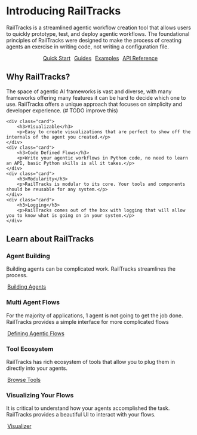 # Introducing RailTracks

RailTracks is a streamlined agentic workflow creation tool that allows users to quickly prototype, test, and 
deploy agentic workflows. The foundational principles of RailTracks were designed to make the process of
creating agents an exercise in writing code, not writing a configuration file.

<p style="text-align:center;">
  <a href="get_started" class="md-button" style="margin:3px">Quick Start</a>
  <a href="guides" class="md-button" style="margin:3px">Guides</a>
  <a href="examples" class="md-button" style="margin:3px">Examples</a>
  <a href="api_reference" class="md-button" style="margin:3px">API Reference</a>
</p>

## Why RailTracks?

The space of agentic AI frameworks is vast and diverse, with many frameworks offering many features it can be hard to decide which one to use. 
RailTracks offers a unique approach that focuses on simplicity and developer experience.
(# TODO improve this)
<div class="grid cards">

    <div class="card">
        <h3>Visualizable</h3>
        <p>Easy to create visualizations that are perfect to show off the internals of the agent you created.</p>
    </div>
    <div class="card">
        <h3>Code Defined Flows</h3>
        <p>Write your agentic workflows in Python code, no need to learn an API, basic Python skills is all it takes.</p>
    </div>
    <div class="card">
        <h3>Modularity</h3>
        <p>RailTracks is modular to its core. Your tools and components should be reusable for any system.</p>
    </div>
    <div class="card">
        <h3>Logging</h3>
        <p>RailTracks comes out of the box with logging that will allow you to know what is going on in your system.</p>
    </div>
</div>

## Learn about RailTracks
<div class="grid cards">
    <div class="card">
        <h3>Agent Building</h3>
        <p>Building agents can be complicated work. RailTracks streamlines the process.</p>
        <a href="guides" class="md-button" style="margin:3px">Building Agents</a>
    </div>
    <div class="card">
        <h3>Multi Agent Flows</h3>
        <p>For the majority of applications, 1 agent is not going to get the job done. RailTracks provides a simple interface for more complicated flows</p>
        <a href="guides/debugging" class="md-button" style="margin:3px">Defining Agentic Flows</a>
    </div>
    <div class="card">
        <h3>Tool Ecosystem</h3>
        <p>RailTracks has rich ecosystem of tools that allow you to plug them in directly into your agents.</p>
        <a href="guides/tools" class="md-button" style="margin:3px">Browse Tools</a>
    </div>
    <div class="card">
        <h3>Visualizing Your Flows</h3>
        <p>It is critical to understand how your agents accomplished the task. RailTracks provides a beautiful UI to interact with your flows.</p>
        <a href="guides/tools" class="md-button" style="margin:3px">Visualizer</a>
    </div>
</div>
